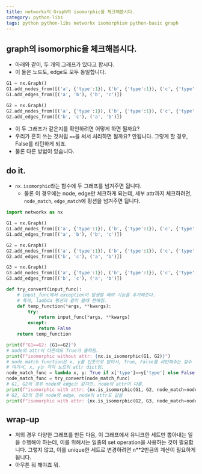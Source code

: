 ```yaml
---
title: networkx의 Graph의 isomorphic를 체크해봅시다. 
category: python-libs
tags: python python-libs networkx isomorphism python-basic graph
---
```


## graph의 isomorphic을 체크해봅시다. 

- 아래와 같이, 두 개의 그래프가 있다고 합시다. 
- 이 둘은 노드도, edge도 모두 동일합니다. 

```python
G1 = nx.Graph()
G1.add_nodes_from([('a', {'type':1}), ('b', {'type':1}), ('c', {'type':1})])
G1.add_edges_from([('a', 'b'), ('b', 'c')])

G2 = nx.Graph()
G2.add_nodes_from([('a', {'type':1}), ('b', {'type':1}), ('c', {'type':2})])
G2.add_edges_from([('b', 'c'), ('a', 'b')])
```

- 이 두 그래프가 같은지를 확인하려면 어떻게 하면 될까요? 
- 우리가 흔히 쓰는 것처럼 `==`을 써서 처리하면 될까요? 안됩니다. 그렇게 할 경우, False를 리턴하게 되죠. 
- 물론 다른 방법이 있습니다. 

## do it. 

- `nx.isomorphic`라는 함수에 두 그래프를 넘겨주면 됩니다. 
    - 물론 이 경우에는 node, edge만 체크하게 되는데, 세부 attr까지 체크하려면, `node_match`, `edge_match`에 펑션을 넘겨주면 됩니다. 

```python
import networkx as nx

G1 = nx.Graph()
G1.add_nodes_from([('a', {'type':1}), ('b', {'type':1}), ('c', {'type':1})])
G1.add_edges_from([('a', 'b'), ('b', 'c')])

G2 = nx.Graph()
G2.add_nodes_from([('a', {'type':1}), ('b', {'type':1}), ('c', {'type':2})])
G2.add_edges_from([('b', 'c'), ('a', 'b')])

G3 = nx.Graph()
G3.add_nodes_from([('a', {'type':1}), ('b', {'type':1}), ('c', {'type':2})])
G3.add_edges_from([('b', 'c'), ('a', 'b')])

def try_convert(input_func):
    # input_func에서 exception이 발생할 때의 기능을 추가해준다. 
    # 특히, lambda 펑션과 같이 쓸때 편해짐. 
    def temp_function(*args, **kwargs):
        try:
            return input_func(*args, **kwargs)
        except:
            return False
    return temp_function

print(f"G1==G2: {G1==G2}")
# node의 attr이 다른데도 True가 출력됨.
print(f"isomorphic without attr: {nx.is_isomorphic(G1, G2)}")
# node match function은 x, y를 인풋으로 받아서, True, False를 리턴해주는 함수 
# 여기서, x, y는 각각 노드의 attr dict임. 
node_match_func = lambda x, y: True if x['type']==y['type'] else False 
node_match_func = try_convert(node_match_func)
# G1, G2의 경우 node와 edge는 같지만, node의 attr이 다름. 
print(f"isomorphic with attr: {nx.is_isomorphic(G1, G2, node_match=node_match_func)}")
# G2, G3의 경우 node와 edge, node의 attr도 같음 
print(f"isomorphic with attr: {nx.is_isomorphic(G2, G3, node_match=node_match_func)}")
```

## wrap-up

- 저의 경우 다양한 그래프를 만든 다음, 이 그래프에서 유니크한 세트만 뽑아내는 일을 수행해야 하는데, 이를 위해서는 일종의 set operation을 사용하는 것이 필요합니다. 그렇지 않고, 이를 unique한 세트로 변경하려면 n**2만큼의 계산이 필요하게 됩니다. 
- 아무튼 뭐 해야죠 뭐.